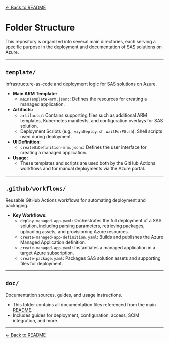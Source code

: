 [← Back to README](../README.md)

# Folder Structure

This repository is organized into several main directories, each serving a specific purpose in the deployment and documentation of SAS solutions on Azure.

---

## `template/`

Infrastructure-as-code and deployment logic for SAS solutions on Azure.

- **Main ARM Template:**  
  - `mainTemplate-mrm.jsonc`: Defines the resources for creating a managed application.
- **Artifacts:**  
  - `artifacts/`: Contains supporting files such as additional ARM templates, Kubernetes manifests, and configuration overlays for SAS solution.
  - Deployment Scripts (e.g., `viyaDeploy.sh`, `waitForPG.sh`): Shell scripts used during deployment.
- **UI Definition:**  
  - `createUiDefinition-mrm.jsonc`: Defines the user interface for creating a managed application.
- **Usage:**  
  - These templates and scripts are used both by the GitHub Actions workflows and for manual deployments via the Azure portal.

---

## `.github/workflows/`

Reusable GitHub Actions workflows for automating deployment and packaging.

- **Key Workflows:**
  - `deploy-managed-app.yaml`: Orchestrates the full deployment of a SAS solution, including parsing parameters, retrieving packages, uploading assets, and provisioning Azure resources.
  - `create-managed-app-definition.yaml`: Builds and publishes the Azure Managed Application definition.
  - `create-managed-app.yaml`: Instantiates a managed application in a target Azure subscription.
  - `create-package.yaml`: Packages SAS solution assets and supporting files for deployment.

---

## `doc/`

Documentation sources, guides, and usage instructions.

- This folder contains all documentation files referenced from the main [README](../README.md).
- Includes guides for deployment, configuration, access, SCIM integration, and more.

---

[← Back to README](../README.md)